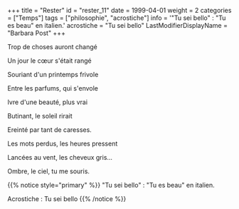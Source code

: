 +++
title = "Rester"
id = "rester_11"
date = 1999-04-01
weight = 2
categories = ["Temps"]
tags = ["philosophie", "acrostiche"]
info = '"Tu sei bello" : "Tu es beau" en italien.'
acrostiche = "Tu sei bello"
LastModifierDisplayName = "Barbara Post"
+++

Trop de choses auront changé

Un jour le cœur s'était rangé

Souriant d'un printemps frivole

Entre les parfums, qui s'envole

Ivre d'une beauté, plus vrai

Butinant, le soleil rirait

Ereinté par tant de caresses.

Les mots perdus, les heures pressent

Lancées au vent, les cheveux gris...

Ombre, le ciel, tu me souris.

{{% notice style="primary" %}}
\"Tu sei bello\" : \"Tu es beau\" en italien.

Acrostiche : Tu sei bello
{{% /notice %}}
